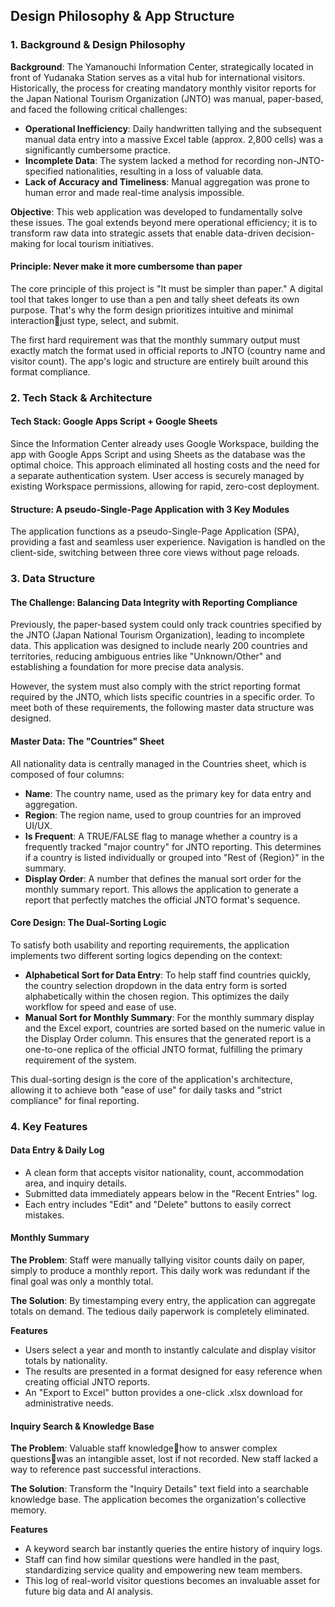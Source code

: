 ## Design Philosophy & App Structure

### 1. Background & Design Philosophy

**Background**: The Yamanouchi Information Center, strategically located in front of Yudanaka Station serves as a vital hub for international visitors. Historically, the process for creating mandatory monthly visitor reports for the Japan National Tourism Organization (JNTO) was manual, paper-based, and faced the following critical challenges:

* **Operational Inefficiency**: Daily handwritten tallying and the subsequent manual data entry into a massive Excel table (approx. 2,800 cells) was a significantly cumbersome practice.
* **Incomplete Data**: The system lacked a method for recording non-JNTO-specified nationalities, resulting in a loss of valuable data.
* **Lack of Accuracy and Timeliness**: Manual aggregation was prone to human error and made real-time analysis impossible.

**Objective**: This web application was developed to fundamentally solve these issues. The goal extends beyond mere operational efficiency; it is to transform raw data into strategic assets that enable data-driven decision-making for local tourism initiatives.

#### Principle: Never make it more cumbersome than paper

The core principle of this project is "It must be simpler than paper." A digital tool that takes longer to use than a pen and tally sheet defeats its own purpose. That's why the form design prioritizes intuitive and minimal interactionjust type, select, and submit.

The first hard requirement was that the monthly summary output must exactly match the format used in official reports to JNTO (country name and visitor count). The app's logic and structure are entirely built around this format compliance.

### 2. Tech Stack & Architecture

#### Tech Stack: Google Apps Script + Google Sheets

Since the Information Center already uses Google Workspace, building the app with Google Apps Script and using Sheets as the database was the optimal choice. This approach eliminated all hosting costs and the need for a separate authentication system. User access is securely managed by existing Workspace permissions, allowing for rapid, zero-cost deployment.

#### Structure: A pseudo-Single-Page Application with 3 Key Modules

The application functions as a pseudo-Single-Page Application (SPA), providing a fast and seamless user experience. Navigation is handled on the client-side, switching between three core views without page reloads.

### 3. Data Structure

#### The Challenge: Balancing Data Integrity with Reporting Compliance

Previously, the paper-based system could only track countries specified by the JNTO (Japan National Tourism Organization), leading to incomplete data. This application was designed to include nearly 200 countries and territories, reducing ambiguous entries like "Unknown/Other" and establishing a foundation for more precise data analysis.

However, the system must also comply with the strict reporting format required by the JNTO, which lists specific countries in a specific order. To meet both of these requirements, the following master data structure was designed.

#### Master Data: The "Countries" Sheet

All nationality data is centrally managed in the Countries sheet, which is composed of four columns:

* **Name**: The country name, used as the primary key for data entry and aggregation.
* **Region**: The region name, used to group countries for an improved UI/UX.
* **Is Frequent**: A TRUE/FALSE flag to manage whether a country is a frequently tracked "major country" for JNTO reporting. This determines if a country is listed individually or grouped into "Rest of {Region}" in the summary.
* **Display Order**: A number that defines the manual sort order for the monthly summary report. This allows the application to generate a report that perfectly matches the official JNTO format's sequence.

#### Core Design: The Dual-Sorting Logic

To satisfy both usability and reporting requirements, the application implements two different sorting logics depending on the context:

* **Alphabetical Sort for Data Entry**: To help staff find countries quickly, the country selection dropdown in the data entry form is sorted alphabetically within the chosen region. This optimizes the daily workflow for speed and ease of use.
* **Manual Sort for Monthly Summary**: For the monthly summary display and the Excel export, countries are sorted based on the numeric value in the Display Order column. This ensures that the generated report is a one-to-one replica of the official JNTO format, fulfilling the primary requirement of the system.

This dual-sorting design is the core of the application's architecture, allowing it to achieve both "ease of use" for daily tasks and "strict compliance" for final reporting.

### 4. Key Features

#### Data Entry & Daily Log

* A clean form that accepts visitor nationality, count, accommodation area, and inquiry details.
* Submitted data immediately appears below in the "Recent Entries" log.
* Each entry includes "Edit" and "Delete" buttons to easily correct mistakes.

#### Monthly Summary

**The Problem**: Staff were manually tallying visitor counts daily on paper, simply to produce a monthly report. This daily work was redundant if the final goal was only a monthly total.

**The Solution**: By timestamping every entry, the application can aggregate totals on demand. The tedious daily paperwork is completely eliminated.

**Features**
* Users select a year and month to instantly calculate and display visitor totals by nationality.
* The results are presented in a format designed for easy reference when creating official JNTO reports.
* An "Export to Excel" button provides a one-click .xlsx download for administrative needs.

#### Inquiry Search & Knowledge Base

**The Problem**: Valuable staff knowledgehow to answer complex questionswas an intangible asset, lost if not recorded. New staff lacked a way to reference past successful interactions.

**The Solution**: Transform the "Inquiry Details" text field into a searchable knowledge base. The application becomes the organization's collective memory.

**Features**
* A keyword search bar instantly queries the entire history of inquiry logs.
* Staff can find how similar questions were handled in the past, standardizing service quality and empowering new team members.
* This log of real-world visitor questions becomes an invaluable asset for future big data and AI analysis.